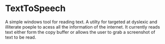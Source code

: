 # TextToSpeech

A simple windows tool for reading text. A utilty for targeted at dyslexic and illiterate poeple to acess all the information of the internet.
It currently reads text either form the copy buffer or allows the user to grab a screenshot of text to be read.

